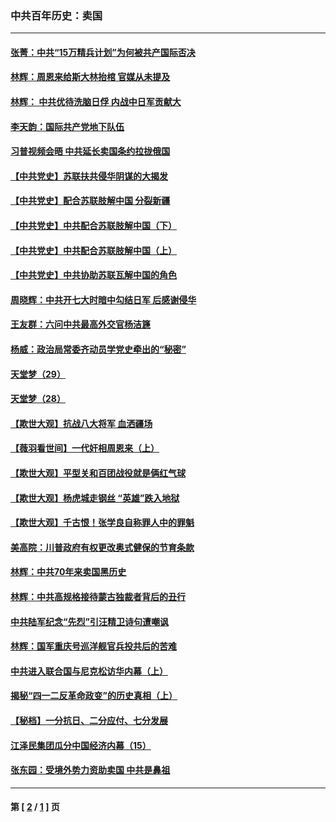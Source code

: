 ### 中共百年历史：卖国
---
#### [张菁：中共“15万精兵计划”为何被共产国际否决](../../pages/nf1176117/n13967677.md?06150430) 
#### [林辉：周恩来给斯大林抬棺 官媒从未提及](../../pages/nf1176117/n13961173.md?06150430) 
#### [林辉： 中共优待洗脑日俘 内战中日军贡献大](../../pages/nf1176117/n13624644.md?06150430) 
#### [李天韵：国际共产党地下队伍](../../pages/nf1176117/n13611808.md?06150430) 
#### [习普视频会晤 中共延长卖国条约拉拢俄国](../../pages/nf1176117/n13060971.md?06150430) 
#### [【中共党史】苏联扶共侵华阴谋的大揭发](../../pages/nf1176117/n13056050.md?06150430) 
#### [【中共党史】配合苏联肢解中国 分裂新疆](../../pages/nf1176117/n13040700.md?06150430) 
#### [【中共党史】中共配合苏联肢解中国（下）](../../pages/nf1176117/n13035660.md?06150430) 
#### [【中共党史】中共配合苏联肢解中国（上）](../../pages/nf1176117/n13030262.md?06150430) 
#### [【中共党史】中共协助苏联瓦解中国的角色](../../pages/nf1176117/n13018109.md?06150430) 
#### [周晓辉：中共开七大时暗中勾结日军 后感谢侵华](../../pages/nf1176117/n12921960.md?06150430) 
#### [王友群：六问中共最高外交官杨洁篪](../../pages/nf1176117/n12836495.md?06150430) 
#### [杨威：政治局常委齐动员学党史牵出的“秘密”](../../pages/nf1176117/n12764642.md?06150430) 
#### [天堂梦（29）](../../pages/nf1176117/n12408465.md?06150430) 
#### [天堂梦（28）](../../pages/nf1176117/n12408309.md?06150430) 
#### [【欺世大观】抗战八大将军 血洒疆场](../../pages/nf1176117/n12357044.md?06150430) 
#### [【薇羽看世间】一代奸相周恩来（上）](../../pages/nf1176117/n12401109.md?06150430) 
#### [【欺世大观】平型关和百团战役就是俩红气球](../../pages/nf1176117/n12359157.md?06150430) 
#### [【欺世大观】杨虎城走钢丝 “英雄”跌入地狱](../../pages/nf1176117/n12358840.md?06150430) 
#### [【欺世大观】千古恨！张学良自称罪人中的罪魁](../../pages/nf1176117/n12358629.md?06150430) 
#### [美高院：川普政府有权更改奥式健保的节育条款](../../pages/nf1176117/n12242171.md?06150430) 
#### [林辉：中共70年来卖国黑历史](../../pages/nf1176117/n11552181.md?06150430) 
#### [林辉：中共高规格接待蒙古独裁者背后的丑行](../../pages/nf1176117/n11225005.md?06150430) 
#### [中共陆军纪念“先烈”引汪精卫诗句遭嘲讽](../../pages/nf1176117/n11153345.md?06150430) 
#### [林辉：国军重庆号巡洋舰官兵投共后的苦难](../../pages/nf1176117/n10997801.md?06150430) 
#### [中共进入联合国与尼克松访华内幕（上）](../../pages/nf1176117/n10138788.md?06150430) 
#### [揭秘“四一二反革命政变”的历史真相（上）](../../pages/nf1176117/n9996650.md?06150430) 
#### [【秘档】一分抗日、二分应付、七分发展](../../pages/nf1176117/n9331484.md?06150430) 
#### [江泽民集团瓜分中国经济内幕（15）](../../pages/nf1176117/n9268584.md?06150430) 
#### [张东园：受境外势力资助卖国 中共是鼻祖](../../pages/nf1176117/n9272480.md?06150430) 

---
#### 第 [ [2](./2.md?06150430) / [1](./1.md?06150430) ] 页
